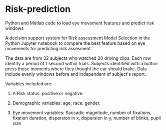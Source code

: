 # Risk-prediction
Python and Matlab code to load eye movement features and predict risk windows

A decision support system for Risk assessment
Model Selection in the Python Jupyter notebook to compare the best feature based on eye movements for predicting risk assesment.

The data are from 32 subjects who watched 20 driving clips. Each row identify a period of 1 second within trials. Subjects identified with a button press those moments where they thought the car should brake. Data include evenly windows before and independent of subject's report.

Variables included are:

1) A Risk status: positive or negative.

2) Demographic variables: age, race, gender.

3) Eye movement variables: Saccadic magnitude, number of fixations, fixation duration, dispersion in x, dispersion in y, number of blinks, pupil size

